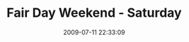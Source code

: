 ---
id: 72157637876433813
title: Fair Day Weekend - Saturday
cover: https://farm4.staticflickr.com/3717/10962708545_a815b3bb74_q.jpg
date: 2009-07-11 22:33:09
photos:
  - thumbnail: https://farm4.staticflickr.com/3717/10962708545_a815b3bb74_q.jpg
    original: https://farm4.staticflickr.com/3717/10962708545_813a66e828_o.jpg
    title: DSCF9671
  - thumbnail: https://farm8.staticflickr.com/7387/10963015343_76bcf39258_q.jpg
    original: https://farm8.staticflickr.com/7387/10963015343_95db7d3454_o.jpg
    title: DSCF9672
  - thumbnail: https://farm8.staticflickr.com/7446/10962780955_f3874cc4c9_q.jpg
    original: https://farm8.staticflickr.com/7446/10962780955_60eed54e69_o.jpg
    title: DSCF9674
  - thumbnail: https://farm6.staticflickr.com/5534/10963015093_4b4242404f_q.jpg
    original: https://farm6.staticflickr.com/5534/10963015093_0666620678_o.jpg
    title: DSCF9675
  - thumbnail: https://farm8.staticflickr.com/7307/10963014773_07b5a31b24_q.jpg
    original: https://farm8.staticflickr.com/7307/10963014773_9103d3140b_o.jpg
    title: DSCF9676
  - thumbnail: https://farm3.staticflickr.com/2865/10962946014_e7273dc27a_q.jpg
    original: https://farm3.staticflickr.com/2865/10962946014_fd3277fe00_o.jpg
    title: Fair-Day-Saturday-001
  - thumbnail: https://farm8.staticflickr.com/7367/10963013403_46ff05e69a_q.jpg
    original: https://farm8.staticflickr.com/7367/10963013403_9696b5e6ec_o.jpg
    title: Fair-Day-Saturday-002
  - thumbnail: https://farm4.staticflickr.com/3764/10962944694_2b45f856d0_q.jpg
    original: https://farm4.staticflickr.com/3764/10962944694_f681bb3129_o.jpg
    title: Fair-Day-Saturday-003
  - thumbnail: https://farm4.staticflickr.com/3789/10962944504_b545921434_q.jpg
    original: https://farm4.staticflickr.com/3789/10962944504_ff5faa6066_o.jpg
    title: Fair-Day-Saturday-005
  - thumbnail: https://farm8.staticflickr.com/7393/10962850626_799b6720ec_q.jpg
    original: https://farm8.staticflickr.com/7393/10962850626_862451e1ef_o.jpg
    title: Fair-Day-Saturday-010
  - thumbnail: https://farm6.staticflickr.com/5499/10962850426_66522278a9_q.jpg
    original: https://farm6.staticflickr.com/5499/10962850426_f3e3c2b1f4_o.jpg
    title: Fair-Day-Saturday-012
  - thumbnail: https://farm6.staticflickr.com/5539/10962777595_b9a4dbfee1_q.jpg
    original: https://farm6.staticflickr.com/5539/10962777595_b59d4e2e17_o.jpg
    title: Fair-Day-Saturday-015
  - thumbnail: https://farm8.staticflickr.com/7335/10962776945_cc1ee2696c_q.jpg
    original: https://farm8.staticflickr.com/7335/10962776945_cfafab13cb_o.jpg
    title: Fair-Day-Saturday-018
  - thumbnail: https://farm8.staticflickr.com/7437/10963010873_63d03b199e_q.jpg
    original: https://farm8.staticflickr.com/7437/10963010873_d241856e49_o.jpg
    title: Fair-Day-Saturday-019
  - thumbnail: https://farm8.staticflickr.com/7325/10962708425_c3f0b49a29_q.jpg
    original: https://farm8.staticflickr.com/7325/10962708425_1d9dd33002_o.jpg
    title: Fair-Day-Saturday-021
  - thumbnail: https://farm4.staticflickr.com/3696/10962848546_6a1ffb0960_q.jpg
    original: https://farm4.staticflickr.com/3696/10962848546_d8a2a45d24_o.jpg
    title: Fair-Day-Saturday-023
  - thumbnail: https://farm4.staticflickr.com/3811/10962941644_b0e13da7a2_q.jpg
    original: https://farm4.staticflickr.com/3811/10962941644_d2c2ca07ea_o.jpg
    title: Fair-Day-Saturday-024
  - thumbnail: https://farm4.staticflickr.com/3722/10963009153_7e1736cf49_q.jpg
    original: https://farm4.staticflickr.com/3722/10963009153_1903c295db_o.jpg
    title: Fair-Day-Saturday-025
  - thumbnail: https://farm3.staticflickr.com/2821/10962846856_b6509edd97_q.jpg
    original: https://farm3.staticflickr.com/2821/10962846856_164a0fcbd7_o.jpg
    title: Fair-Day-Saturday-026
  - thumbnail: https://farm8.staticflickr.com/7417/10962940004_a919e6a725_q.jpg
    original: https://farm8.staticflickr.com/7417/10962940004_c96747e7d7_o.jpg
    title: Fair-Day-Saturday-027
  - thumbnail: https://farm6.staticflickr.com/5548/10963007733_b06ed369d7_q.jpg
    original: https://farm6.staticflickr.com/5548/10963007733_0d5703c692_o.jpg
    title: Fair-Day-Saturday-030
  - thumbnail: https://farm8.staticflickr.com/7411/10962939404_05605616dd_q.jpg
    original: https://farm8.staticflickr.com/7411/10962939404_5e999748eb_o.jpg
    title: Fair-Day-Saturday-032
  - thumbnail: https://farm4.staticflickr.com/3747/10963006823_31d4452724_q.jpg
    original: https://farm4.staticflickr.com/3747/10963006823_8954b46ac8_o.jpg
    title: Fair-Day-Saturday-033
  - thumbnail: https://farm4.staticflickr.com/3710/10962938684_282802a866_q.jpg
    original: https://farm4.staticflickr.com/3710/10962938684_e579724eb9_o.jpg
    title: Fair-Day-Saturday-034
  - thumbnail: https://farm6.staticflickr.com/5476/10963005863_0098c9d2b9_q.jpg
    original: https://farm6.staticflickr.com/5476/10963005863_19a34941be_o.jpg
    title: Fair-Day-Saturday-036
  - thumbnail: https://farm4.staticflickr.com/3689/10962937784_57bcb76fd5_q.jpg
    original: https://farm4.staticflickr.com/3689/10962937784_613fab7ddc_o.jpg
    title: Fair-Day-Saturday-037
  - thumbnail: https://farm8.staticflickr.com/7414/10963005263_3664742f2d_q.jpg
    original: https://farm8.staticflickr.com/7414/10963005263_0f8108f607_o.jpg
    title: Fair-Day-Saturday-038
  - thumbnail: https://farm4.staticflickr.com/3788/10962843096_ee7172a3ec_q.jpg
    original: https://farm4.staticflickr.com/3788/10962843096_77fe438b8a_o.jpg
    title: Fair-Day-Saturday-039
  - thumbnail: https://farm4.staticflickr.com/3832/10962769995_bab1f1778f_q.jpg
    original: https://farm4.staticflickr.com/3832/10962769995_376227e181_o.jpg
    title: Fair-Day-Saturday-040
  - thumbnail: https://farm6.staticflickr.com/5538/10963003693_b6a8f86a5a_q.jpg
    original: https://farm6.staticflickr.com/5538/10963003693_8927b5d0ca_o.jpg
    title: Fair-Day-Saturday-042
  - thumbnail: https://farm4.staticflickr.com/3721/10962935264_9d81b032ca_q.jpg
    original: https://farm4.staticflickr.com/3721/10962935264_f68f7a313f_o.jpg
    title: Fair-Day-Saturday-045
  - thumbnail: https://farm4.staticflickr.com/3694/10963002673_e320568bbf_q.jpg
    original: https://farm4.staticflickr.com/3694/10963002673_5494179b5a_o.jpg
    title: Fair-Day-Saturday-046
  - thumbnail: https://farm6.staticflickr.com/5534/10962767855_34cdfbc468_q.jpg
    original: https://farm6.staticflickr.com/5534/10962767855_cc9dfd7182_o.jpg
    title: Fair-Day-Saturday-047
  - thumbnail: https://farm4.staticflickr.com/3733/10962767245_f93a5e3914_q.jpg
    original: https://farm4.staticflickr.com/3733/10962767245_54149371f2_o.jpg
    title: Fair-Day-Saturday-048
  - thumbnail: https://farm8.staticflickr.com/7377/10962839006_95ed2215f9_q.jpg
    original: https://farm8.staticflickr.com/7377/10962839006_ebd7605735_o.jpg
    title: Fair-Day-Saturday-049
  - thumbnail: https://farm6.staticflickr.com/5530/10962766035_172d5829d0_q.jpg
    original: https://farm6.staticflickr.com/5530/10962766035_de3530a493_o.jpg
    title: Fair-Day-Saturday-050
  - thumbnail: https://farm6.staticflickr.com/5538/10962838066_6ea723c0ce_q.jpg
    original: https://farm6.staticflickr.com/5538/10962838066_7c444d7bd1_o.jpg
    title: Fair-Day-Saturday-051
  - thumbnail: https://farm4.staticflickr.com/3764/10962765555_a968105ea5_q.jpg
    original: https://farm4.staticflickr.com/3764/10962765555_5868019a6a_o.jpg
    title: Fair-Day-Saturday-052
  - thumbnail: https://farm4.staticflickr.com/3705/10962837666_137c694af1_q.jpg
    original: https://farm4.staticflickr.com/3705/10962837666_e0a93afc17_o.jpg
    title: Fair-Day-Saturday-054
  - thumbnail: https://farm6.staticflickr.com/5519/10962837626_47f63bc082_q.jpg
    original: https://farm6.staticflickr.com/5519/10962837626_ac30e9496d_o.jpg
    title: Fair-Day-Saturday-055
  - thumbnail: https://farm3.staticflickr.com/2874/10962998383_a7ed5a3343_q.jpg
    original: https://farm3.staticflickr.com/2874/10962998383_87fe5f3b44_o.jpg
    title: Fair-Day-Saturday-057
  - thumbnail: https://farm6.staticflickr.com/5486/10962763875_8966bc72d0_q.jpg
    original: https://farm6.staticflickr.com/5486/10962763875_5a35336569_o.jpg
    title: Fair-Day-Saturday-060
  - thumbnail: https://farm3.staticflickr.com/2806/10962835906_616609dc0a_q.jpg
    original: https://farm3.staticflickr.com/2806/10962835906_bbdb0d689b_o.jpg
    title: Fair-Day-Saturday-062
  - thumbnail: https://farm6.staticflickr.com/5510/10962707825_0d9db0f87c_q.jpg
    original: https://farm6.staticflickr.com/5510/10962707825_682a74ea02_o.jpg
    title: Fair-Day-Saturday-063
  - thumbnail: https://farm6.staticflickr.com/5523/10962835206_f9a59236e1_q.jpg
    original: https://farm6.staticflickr.com/5523/10962835206_9362f80965_o.jpg
    title: Fair-Day-Saturday-064
  - thumbnail: https://farm3.staticflickr.com/2846/10962929784_8d80517f95_q.jpg
    original: https://farm3.staticflickr.com/2846/10962929784_62a9eaeb00_o.jpg
    title: Fair-Day-Saturday-065
  - thumbnail: https://farm4.staticflickr.com/3685/10962996693_8ebe91ff8d_q.jpg
    original: https://farm4.staticflickr.com/3685/10962996693_7554195731_o.jpg
    title: Fair-Day-Saturday-066
  - thumbnail: https://farm4.staticflickr.com/3750/10962929104_0b4280bdcd_q.jpg
    original: https://farm4.staticflickr.com/3750/10962929104_dfdf040230_o.jpg
    title: Fair-Day-Saturday-067
  - thumbnail: https://farm4.staticflickr.com/3730/10962833996_9bfc3d0307_q.jpg
    original: https://farm4.staticflickr.com/3730/10962833996_984343f127_o.jpg
    title: Fair-Day-Saturday-068
  - thumbnail: https://farm8.staticflickr.com/7413/10962995553_a4af91b016_q.jpg
    original: https://farm8.staticflickr.com/7413/10962995553_aec38b12e1_o.jpg
    title: Fair-Day-Saturday-069
  - thumbnail: https://farm3.staticflickr.com/2827/10962995453_1560ec7be7_q.jpg
    original: https://farm3.staticflickr.com/2827/10962995453_902bb69728_o.jpg
    title: Fair-Day-Saturday-070
  - thumbnail: https://farm8.staticflickr.com/7295/10962927874_8998b9fff7_q.jpg
    original: https://farm8.staticflickr.com/7295/10962927874_d6a41f3e95_o.jpg
    title: Fair-Day-Saturday-071
  - thumbnail: https://farm8.staticflickr.com/7307/10962760645_945c3c133d_q.jpg
    original: https://farm8.staticflickr.com/7307/10962760645_d0859a53e9_o.jpg
    title: Fair-Day-Saturday-072
  - thumbnail: https://farm6.staticflickr.com/5518/10962832476_ea08176d78_q.jpg
    original: https://farm6.staticflickr.com/5518/10962832476_cb08ec89cb_o.jpg
    title: Fair-Day-Saturday-073
  - thumbnail: https://farm6.staticflickr.com/5511/10962831836_407d06076a_q.jpg
    original: https://farm6.staticflickr.com/5511/10962831836_e7664c00a6_o.jpg
    title: Fair-Day-Saturday-074
  - thumbnail: https://farm8.staticflickr.com/7381/10962925544_b622157d4d_q.jpg
    original: https://farm8.staticflickr.com/7381/10962925544_86b0f9bda4_o.jpg
    title: Fair-Day-Saturday-075
  - thumbnail: https://farm3.staticflickr.com/2872/10962992273_a5e58e028b_q.jpg
    original: https://farm3.staticflickr.com/2872/10962992273_3bf7f8b12c_o.jpg
    title: Fair-Day-Saturday-076
  - thumbnail: https://farm8.staticflickr.com/7401/10962757785_efcdd142fb_q.jpg
    original: https://farm8.staticflickr.com/7401/10962757785_8f3a1a668b_o.jpg
    title: Fair-Day-Saturday-077
  - thumbnail: https://farm8.staticflickr.com/7401/10962923894_e43403e27e_q.jpg
    original: https://farm8.staticflickr.com/7401/10962923894_4c0225e50a_o.jpg
    title: Fair-Day-Saturday-079
  - thumbnail: https://farm6.staticflickr.com/5521/10962873894_2121730d2d_q.jpg
    original: https://farm6.staticflickr.com/5521/10962873894_967ceb70bb_o.jpg
    title: Fair-Day-Saturday-083
  - thumbnail: https://farm3.staticflickr.com/2852/10962923734_006caf2488_q.jpg
    original: https://farm3.staticflickr.com/2852/10962923734_8faaa7ec75_o.jpg
    title: Fair-Day-Saturday-084
  - thumbnail: https://farm6.staticflickr.com/5534/10962756585_34293a53c4_q.jpg
    original: https://farm6.staticflickr.com/5534/10962756585_18f3febc31_o.jpg
    title: Fair-Day-Saturday-085
  - thumbnail: https://farm8.staticflickr.com/7373/10962828416_7a2b530996_q.jpg
    original: https://farm8.staticflickr.com/7373/10962828416_7735a2c7c8_o.jpg
    title: Fair-Day-Saturday-088
  - thumbnail: https://farm8.staticflickr.com/7399/10962989753_a803227c33_q.jpg
    original: https://farm8.staticflickr.com/7399/10962989753_47af18da18_o.jpg
    title: Fair-Day-Saturday-089
  - thumbnail: https://farm3.staticflickr.com/2885/10962989643_8dc05fb599_q.jpg
    original: https://farm3.staticflickr.com/2885/10962989643_e54aa96a03_o.jpg
    title: Fair-Day-Saturday-090
  - thumbnail: https://farm8.staticflickr.com/7374/10962827876_7f5c834f82_q.jpg
    original: https://farm8.staticflickr.com/7374/10962827876_0d7b7b4504_o.jpg
    title: Fair-Day-Saturday-092
  - thumbnail: https://farm8.staticflickr.com/7400/10962827136_d6c9aa41ac_q.jpg
    original: https://farm8.staticflickr.com/7400/10962827136_2f5ab54518_o.jpg
    title: Fair-Day-Saturday-093
  - thumbnail: https://farm8.staticflickr.com/7455/10962754505_26a89227d1_q.jpg
    original: https://farm8.staticflickr.com/7455/10962754505_b49f1ec1d3_o.jpg
    title: Fair-Day-Saturday-094
  - thumbnail: https://farm8.staticflickr.com/7392/10962753935_0a044de208_q.jpg
    original: https://farm8.staticflickr.com/7392/10962753935_6480511bbf_o.jpg
    title: Fair-Day-Saturday-095
  - thumbnail: https://farm8.staticflickr.com/7381/10962825206_4ab7c825bf_q.jpg
    original: https://farm8.staticflickr.com/7381/10962825206_e62a6dfc8d_o.jpg
    title: Fair-Day-Saturday-097
  - thumbnail: https://farm6.staticflickr.com/5508/10962752385_fdc433f7dd_q.jpg
    original: https://farm6.staticflickr.com/5508/10962752385_208a2238d3_o.jpg
    title: Fair-Day-Saturday-098
  - thumbnail: https://farm4.staticflickr.com/3670/10962985603_122c8a4e0c_q.jpg
    original: https://farm4.staticflickr.com/3670/10962985603_fa129002b3_o.jpg
    title: Fair-Day-Saturday-100
  - thumbnail: https://farm8.staticflickr.com/7452/10962823426_a8bea9bc7a_q.jpg
    original: https://farm8.staticflickr.com/7452/10962823426_f97a51ffda_o.jpg
    title: Fair-Day-Saturday-101
  - thumbnail: https://farm8.staticflickr.com/7320/10962750865_2004b71a2e_q.jpg
    original: https://farm8.staticflickr.com/7320/10962750865_f2699199dd_o.jpg
    title: Fair-Day-Saturday-102
  - thumbnail: https://farm3.staticflickr.com/2886/10962917064_8985beaa6a_q.jpg
    original: https://farm3.staticflickr.com/2886/10962917064_ea4b6a7825_o.jpg
    title: Fair-Day-Saturday-105
  - thumbnail: https://farm3.staticflickr.com/2810/10962916694_35ca97ceff_q.jpg
    original: https://farm3.staticflickr.com/2810/10962916694_90b3015401_o.jpg
    title: Fair-Day-Saturday-106
  - thumbnail: https://farm4.staticflickr.com/3693/10962916104_0eba91c819_q.jpg
    original: https://farm4.staticflickr.com/3693/10962916104_e4d9412ee6_o.jpg
    title: Fair-Day-Saturday-107
  - thumbnail: https://farm4.staticflickr.com/3678/10962749075_c1d8c33888_q.jpg
    original: https://farm4.staticflickr.com/3678/10962749075_ba0f78e326_o.jpg
    title: Fair-Day-Saturday-108
  - thumbnail: https://farm3.staticflickr.com/2825/10962707025_f7869b336e_q.jpg
    original: https://farm3.staticflickr.com/2825/10962707025_529c352900_o.jpg
    title: Fair-Day-Saturday-110
  - thumbnail: https://farm3.staticflickr.com/2817/10962820716_332e78ea0c_q.jpg
    original: https://farm3.staticflickr.com/2817/10962820716_5658c899ed_o.jpg
    title: Fair-Day-Saturday-111
  - thumbnail: https://farm6.staticflickr.com/5515/10962914294_14fd127b76_q.jpg
    original: https://farm6.staticflickr.com/5515/10962914294_54172547fc_o.jpg
    title: Fair-Day-Saturday-112
  - thumbnail: https://farm4.staticflickr.com/3788/10962747525_917e21188b_q.jpg
    original: https://farm4.staticflickr.com/3788/10962747525_5d3b170423_o.jpg
    title: Fair-Day-Saturday-113
  - thumbnail: https://farm8.staticflickr.com/7303/10962819576_2e7da60049_q.jpg
    original: https://farm8.staticflickr.com/7303/10962819576_6967b253ca_o.jpg
    title: Fair-Day-Saturday-114
  - thumbnail: https://farm8.staticflickr.com/7459/10962913204_5b7afc27f5_q.jpg
    original: https://farm8.staticflickr.com/7459/10962913204_ccf9d31e7c_o.jpg
    title: Fair-Day-Saturday-115
  - thumbnail: https://farm4.staticflickr.com/3679/10962980033_0f7e810e38_q.jpg
    original: https://farm4.staticflickr.com/3679/10962980033_fab683d3f0_o.jpg
    title: Fair-Day-Saturday-117
  - thumbnail: https://farm3.staticflickr.com/2855/10962817786_6b9c2050b2_q.jpg
    original: https://farm3.staticflickr.com/2855/10962817786_304ebb8476_o.jpg
    title: Fair-Day-Saturday-118
  - thumbnail: https://farm8.staticflickr.com/7377/10962779666_9da580eb8b_q.jpg
    original: https://farm8.staticflickr.com/7377/10962779666_0f65e1bb27_o.jpg
    title: Fair-Day-Saturday-119
  - thumbnail: https://farm4.staticflickr.com/3693/10962745065_43b35ba6fd_q.jpg
    original: https://farm4.staticflickr.com/3693/10962745065_b1c2f9706e_o.jpg
    title: Fair-Day-Saturday-120
  - thumbnail: https://farm6.staticflickr.com/5509/10962744755_6ff2b33705_q.jpg
    original: https://farm6.staticflickr.com/5509/10962744755_9ab56d159d_o.jpg
    title: Fair-Day-Saturday-121
  - thumbnail: https://farm4.staticflickr.com/3766/10962816296_098e106060_q.jpg
    original: https://farm4.staticflickr.com/3766/10962816296_f9024b4985_o.jpg
    title: Fair-Day-Saturday-122
  - thumbnail: https://farm4.staticflickr.com/3694/10962978293_9ae629c335_q.jpg
    original: https://farm4.staticflickr.com/3694/10962978293_1dfe52f584_o.jpg
    title: Fair-Day-Saturday-123
  - thumbnail: https://farm8.staticflickr.com/7325/10962873094_f8abf9dcb7_q.jpg
    original: https://farm8.staticflickr.com/7325/10962873094_469bb11041_o.jpg
    title: Fair-Day-Saturday-124
  - thumbnail: https://farm6.staticflickr.com/5503/10962743755_a0602f01d7_q.jpg
    original: https://farm6.staticflickr.com/5503/10962743755_633e817c31_o.jpg
    title: Fair-Day-Saturday-125
  - thumbnail: https://farm6.staticflickr.com/5489/10962910084_7e5c89e938_q.jpg
    original: https://farm6.staticflickr.com/5489/10962910084_8cf0125c21_o.jpg
    title: Fair-Day-Saturday-126
  - thumbnail: https://farm6.staticflickr.com/5509/10962814536_eb648b8459_q.jpg
    original: https://farm6.staticflickr.com/5509/10962814536_3f342e1ab2_o.jpg
    title: Fair-Day-Saturday-127
  - thumbnail: https://farm6.staticflickr.com/5538/10962814306_58ece29a91_q.jpg
    original: https://farm6.staticflickr.com/5538/10962814306_9a12b28bd0_o.jpg
    title: Fair-Day-Saturday-128
  - thumbnail: https://farm3.staticflickr.com/2888/10962742145_9056c0e38b_q.jpg
    original: https://farm3.staticflickr.com/2888/10962742145_fa90976ea0_o.jpg
    title: Fair-Day-Saturday-129
  - thumbnail: https://farm6.staticflickr.com/5548/10962975623_6f18d2d0be_q.jpg
    original: https://farm6.staticflickr.com/5548/10962975623_7645853251_o.jpg
    title: Fair-Day-Saturday-130
  - thumbnail: https://farm3.staticflickr.com/2817/10962813006_8f2c7ba30d_q.jpg
    original: https://farm3.staticflickr.com/2817/10962813006_a553a7d90a_o.jpg
    title: Fair-Day-Saturday-131
  - thumbnail: https://farm8.staticflickr.com/7438/10962812396_f6bb453afd_q.jpg
    original: https://farm8.staticflickr.com/7438/10962812396_4856ded1e9_o.jpg
    title: Fair-Day-Saturday-132
  - thumbnail: https://farm6.staticflickr.com/5519/10962974173_8db00cd029_q.jpg
    original: https://farm6.staticflickr.com/5519/10962974173_b767cb16cb_o.jpg
    title: Fair-Day-Saturday-133
  - thumbnail: https://farm8.staticflickr.com/7369/10962739515_dd6992c0d3_q.jpg
    original: https://farm8.staticflickr.com/7369/10962739515_aa2b836cfb_o.jpg
    title: Fair-Day-Saturday-134
  - thumbnail: https://farm4.staticflickr.com/3669/10962739345_f90d0c0f33_q.jpg
    original: https://farm4.staticflickr.com/3669/10962739345_05cc690b6b_o.jpg
    title: Fair-Day-Saturday-135
  - thumbnail: https://farm6.staticflickr.com/5480/10962738995_830d649a6b_q.jpg
    original: https://farm6.staticflickr.com/5480/10962738995_56ece82803_o.jpg
    title: Fair-Day-Saturday-136
  - thumbnail: https://farm8.staticflickr.com/7346/10962706705_8c59277fb7_q.jpg
    original: https://farm8.staticflickr.com/7346/10962706705_4c3b9271f3_o.jpg
    title: Fair-Day-Saturday-137
  - thumbnail: https://farm3.staticflickr.com/2879/10962905554_8455bbf005_q.jpg
    original: https://farm3.staticflickr.com/2879/10962905554_3d37e62e8c_o.jpg
    title: Fair-Day-Saturday-138
  - thumbnail: https://farm3.staticflickr.com/2876/10962905104_5bb579e371_q.jpg
    original: https://farm3.staticflickr.com/2876/10962905104_b9cf24c842_o.jpg
    title: Fair-Day-Saturday-139
  - thumbnail: https://farm6.staticflickr.com/5534/10962904474_d46ec0e631_q.jpg
    original: https://farm6.staticflickr.com/5534/10962904474_76ea13757d_o.jpg
    title: Fair-Day-Saturday-140
  - thumbnail: https://farm4.staticflickr.com/3797/10962737185_c823c652fd_q.jpg
    original: https://farm4.staticflickr.com/3797/10962737185_003b3a9540_o.jpg
    title: Fair-Day-Saturday-141
  - thumbnail: https://farm3.staticflickr.com/2867/10962808606_5fd3c6c212_q.jpg
    original: https://farm3.staticflickr.com/2867/10962808606_ec0fb9bb40_o.jpg
    title: Fair-Day-Saturday-142
  - thumbnail: https://farm4.staticflickr.com/3684/10962970163_824c8e2bc8_q.jpg
    original: https://farm4.staticflickr.com/3684/10962970163_32518a88fd_o.jpg
    title: Fair-Day-Saturday-143
  - thumbnail: https://farm4.staticflickr.com/3772/10962735255_32cfcb9c7f_q.jpg
    original: https://farm4.staticflickr.com/3772/10962735255_55531a5b52_o.jpg
    title: Fair-Day-Saturday-144
  - thumbnail: https://farm3.staticflickr.com/2844/10962901224_b5daac7577_q.jpg
    original: https://farm3.staticflickr.com/2844/10962901224_d416093a00_o.jpg
    title: Fair-Day-Saturday-145
  - thumbnail: https://farm6.staticflickr.com/5497/10962806136_17ea59e6b5_q.jpg
    original: https://farm6.staticflickr.com/5497/10962806136_dd6e7e14ac_o.jpg
    title: Fair-Day-Saturday-146
  - thumbnail: https://farm8.staticflickr.com/7398/10962899954_fd96c0ab27_q.jpg
    original: https://farm8.staticflickr.com/7398/10962899954_fb24b4caa3_o.jpg
    title: Fair-Day-Saturday-147
  - thumbnail: https://farm8.staticflickr.com/7317/10962732805_697d4dc61f_q.jpg
    original: https://farm8.staticflickr.com/7317/10962732805_7b6851f132_o.jpg
    title: Fair-Day-Saturday-148
  - thumbnail: https://farm8.staticflickr.com/7405/10962966603_1e2b5a2761_q.jpg
    original: https://farm8.staticflickr.com/7405/10962966603_e8887e39ba_o.jpg
    title: Fair-Day-Saturday-149
  - thumbnail: https://farm3.staticflickr.com/2864/10962804046_f8ed0f7302_q.jpg
    original: https://farm3.staticflickr.com/2864/10962804046_fd80658a3a_o.jpg
    title: Fair-Day-Saturday-150
  - thumbnail: https://farm3.staticflickr.com/2849/10962898394_a9dc5d3167_q.jpg
    original: https://farm3.staticflickr.com/2849/10962898394_6ffe9cacca_o.jpg
    title: Fair-Day-Saturday-151
  - thumbnail: https://farm3.staticflickr.com/2840/10962965253_cd589a4c08_q.jpg
    original: https://farm3.staticflickr.com/2840/10962965253_a0db484c4d_o.jpg
    title: Fair-Day-Saturday-152
  - thumbnail: https://farm8.staticflickr.com/7404/10962730455_d8d2e52640_q.jpg
    original: https://farm8.staticflickr.com/7404/10962730455_4ab25a2232_o.jpg
    title: Fair-Day-Saturday-153
  - thumbnail: https://farm6.staticflickr.com/5505/10962896984_441e5f2630_q.jpg
    original: https://farm6.staticflickr.com/5505/10962896984_3d45dc2f0a_o.jpg
    title: Fair-Day-Saturday-154
  - thumbnail: https://farm8.staticflickr.com/7344/10962964543_625c3a52b8_q.jpg
    original: https://farm8.staticflickr.com/7344/10962964543_b79141271d_o.jpg
    title: Fair-Day-Saturday-155
  - thumbnail: https://farm8.staticflickr.com/7320/10962729465_932d7db377_q.jpg
    original: https://farm8.staticflickr.com/7320/10962729465_11a0946f15_o.jpg
    title: Fair-Day-Saturday-156
  - thumbnail: https://farm8.staticflickr.com/7328/10962896114_c1533476aa_q.jpg
    original: https://farm8.staticflickr.com/7328/10962896114_d004d08790_o.jpg
    title: Fair-Day-Saturday-157
  - thumbnail: https://farm4.staticflickr.com/3764/10962801146_4f1c653dd7_q.jpg
    original: https://farm4.staticflickr.com/3764/10962801146_4b38e6db39_o.jpg
    title: Fair-Day-Saturday-158
  - thumbnail: https://farm8.staticflickr.com/7407/10962894634_429b89e01c_q.jpg
    original: https://farm8.staticflickr.com/7407/10962894634_b48d58f61c_o.jpg
    title: Fair-Day-Saturday-159
  - thumbnail: https://farm3.staticflickr.com/2890/10962962193_083184dfb0_q.jpg
    original: https://farm3.staticflickr.com/2890/10962962193_dc267f4d34_o.jpg
    title: Fair-Day-Saturday-160
  - thumbnail: https://farm6.staticflickr.com/5477/10962961633_f9e52c604a_q.jpg
    original: https://farm6.staticflickr.com/5477/10962961633_51113d5410_o.jpg
    title: Fair-Day-Saturday-161
  - thumbnail: https://farm6.staticflickr.com/5479/10962725975_db153c9404_q.jpg
    original: https://farm6.staticflickr.com/5479/10962725975_e3e3034bb1_o.jpg
    title: Fair-Day-Saturday-163
  - thumbnail: https://farm6.staticflickr.com/5527/10962960323_34d1250405_q.jpg
    original: https://farm6.staticflickr.com/5527/10962960323_ee11dab357_o.jpg
    title: Fair-Day-Saturday-164
  - thumbnail: https://farm3.staticflickr.com/2809/10962959963_d0d6d06bd8_q.jpg
    original: https://farm3.staticflickr.com/2809/10962959963_0cd7197de4_o.jpg
    title: Fair-Day-Saturday-165
  - thumbnail: https://farm3.staticflickr.com/2823/10962797846_5d6997f932_q.jpg
    original: https://farm3.staticflickr.com/2823/10962797846_1a49cd1fd0_o.jpg
    title: Fair-Day-Saturday-168
  - thumbnail: https://farm4.staticflickr.com/3759/10962959553_31cef37081_q.jpg
    original: https://farm4.staticflickr.com/3759/10962959553_c2c4c95e43_o.jpg
    title: Fair-Day-Saturday-171
  - thumbnail: https://farm4.staticflickr.com/3736/10962706085_4857fdffac_q.jpg
    original: https://farm4.staticflickr.com/3736/10962706085_b87aedb8c1_o.jpg
    title: Fair-Day-Saturday-172
  - thumbnail: https://farm4.staticflickr.com/3712/10962891944_29f515e661_q.jpg
    original: https://farm4.staticflickr.com/3712/10962891944_c12729dfa9_o.jpg
    title: Fair-Day-Saturday-173
  - thumbnail: https://farm6.staticflickr.com/5474/10962797246_6cfdee6284_q.jpg
    original: https://farm6.staticflickr.com/5474/10962797246_472c3e82c3_o.jpg
    title: Fair-Day-Saturday-176
  - thumbnail: https://farm6.staticflickr.com/5491/10962724545_2357e378e5_q.jpg
    original: https://farm6.staticflickr.com/5491/10962724545_96e77ae82c_o.jpg
    title: Fair-Day-Saturday-177
  - thumbnail: https://farm6.staticflickr.com/5526/10962724455_17e4f3b27a_q.jpg
    original: https://farm6.staticflickr.com/5526/10962724455_3d19cecda5_o.jpg
    title: Fair-Day-Saturday-178
  - thumbnail: https://farm4.staticflickr.com/3765/10962796836_8b2fe71bfb_q.jpg
    original: https://farm4.staticflickr.com/3765/10962796836_86c013c5db_o.jpg
    title: Fair-Day-Saturday-179
  - thumbnail: https://farm8.staticflickr.com/7291/10962796106_dc355713e5_q.jpg
    original: https://farm8.staticflickr.com/7291/10962796106_6420bfceda_o.jpg
    title: Fair-Day-Saturday-180
  - thumbnail: https://farm6.staticflickr.com/5471/10962890344_2e031c7cf5_q.jpg
    original: https://farm6.staticflickr.com/5471/10962890344_849331ed53_o.jpg
    title: Fair-Day-Saturday-181
  - thumbnail: https://farm8.staticflickr.com/7391/10962795616_9c46445562_q.jpg
    original: https://farm8.staticflickr.com/7391/10962795616_8f17820c66_o.jpg
    title: Fair-Day-Saturday-182
  - thumbnail: https://farm4.staticflickr.com/3758/10962889694_651abb089b_q.jpg
    original: https://farm4.staticflickr.com/3758/10962889694_5168e1e86e_o.jpg
    title: Fair-Day-Saturday-183
  - thumbnail: https://farm4.staticflickr.com/3712/10962956643_885fc11f9d_q.jpg
    original: https://farm4.staticflickr.com/3712/10962956643_1679082fea_o.jpg
    title: Fair-Day-Saturday-184
  - thumbnail: https://farm8.staticflickr.com/7292/10962956263_997b1f8dbc_q.jpg
    original: https://farm8.staticflickr.com/7292/10962956263_9f0056db23_o.jpg
    title: Fair-Day-Saturday-185
  - thumbnail: https://farm6.staticflickr.com/5540/10962888004_1daa0b632d_q.jpg
    original: https://farm6.staticflickr.com/5540/10962888004_daba39ed47_o.jpg
    title: Fair-Day-Saturday-186
  - thumbnail: https://farm6.staticflickr.com/5536/10962793456_c13ee1dc82_q.jpg
    original: https://farm6.staticflickr.com/5536/10962793456_d076e77168_o.jpg
    title: Fair-Day-Saturday-187
  - thumbnail: https://farm3.staticflickr.com/2884/10962720905_8ff2e26cc2_q.jpg
    original: https://farm3.staticflickr.com/2884/10962720905_d21b474803_o.jpg
    title: Fair-Day-Saturday-188
  - thumbnail: https://farm8.staticflickr.com/7391/10962887004_4c9676e06c_q.jpg
    original: https://farm8.staticflickr.com/7391/10962887004_3be42cd267_o.jpg
    title: Fair-Day-Saturday-190
  - thumbnail: https://farm4.staticflickr.com/3704/10962792166_463127c13e_q.jpg
    original: https://farm4.staticflickr.com/3704/10962792166_96bf63b565_o.jpg
    title: Fair-Day-Saturday-193
  - thumbnail: https://farm8.staticflickr.com/7329/10962791626_2cd6204e49_q.jpg
    original: https://farm8.staticflickr.com/7329/10962791626_6e4d499cb0_o.jpg
    title: Fair-Day-Saturday-194
  - thumbnail: https://farm8.staticflickr.com/7347/10962790996_f1dccd106d_q.jpg
    original: https://farm8.staticflickr.com/7347/10962790996_71e2338274_o.jpg
    title: Fair-Day-Saturday-196
  - thumbnail: https://farm8.staticflickr.com/7340/10962790456_51b57b8f11_q.jpg
    original: https://farm8.staticflickr.com/7340/10962790456_b2ccc0da0e_o.jpg
    title: Fair-Day-Saturday-197
  - thumbnail: https://farm4.staticflickr.com/3757/10962717255_2897cf3578_q.jpg
    original: https://farm4.staticflickr.com/3757/10962717255_5c5a1ed32b_o.jpg
    title: Fair-Day-Saturday-199
  - thumbnail: https://farm8.staticflickr.com/7396/10962951093_6a430c8d68_q.jpg
    original: https://farm8.staticflickr.com/7396/10962951093_4e5aa75ec3_o.jpg
    title: Fair-Day-Saturday-200
  - thumbnail: https://farm6.staticflickr.com/5510/10962871684_70bb64efa1_q.jpg
    original: https://farm6.staticflickr.com/5510/10962871684_2e195d6cb2_o.jpg
    title: Fair-Day-Saturday-205
  - thumbnail: https://farm8.staticflickr.com/7448/10962950483_ace759de31_q.jpg
    original: https://farm8.staticflickr.com/7448/10962950483_d3d5ec2123_o.jpg
    title: Fair-Day-Saturday-206
  - thumbnail: https://farm4.staticflickr.com/3743/10962882044_9b65c48cff_q.jpg
    original: https://farm4.staticflickr.com/3743/10962882044_d71cca4971_o.jpg
    title: Fair-Day-Saturday-207
  - thumbnail: https://farm4.staticflickr.com/3736/10962714695_a174fc7c56_q.jpg
    original: https://farm4.staticflickr.com/3736/10962714695_6e33c30be4_o.jpg
    title: Fair-Day-Saturday-208
  - thumbnail: https://farm8.staticflickr.com/7372/10962778096_26b2fa6416_q.jpg
    original: https://farm8.staticflickr.com/7372/10962778096_f6df186b29_o.jpg
    title: Fair-Day-Saturday-209
  - thumbnail: https://farm8.staticflickr.com/7326/10962714095_b989b8fe62_q.jpg
    original: https://farm8.staticflickr.com/7326/10962714095_e8889315c0_o.jpg
    title: Fair-Day-Saturday-210
  - thumbnail: https://farm6.staticflickr.com/5549/10962713515_4859a1c140_q.jpg
    original: https://farm6.staticflickr.com/5549/10962713515_a6507fab8f_o.jpg
    title: Fair-Day-Saturday-211
  - thumbnail: https://farm4.staticflickr.com/3806/10962785476_03d387c3e3_q.jpg
    original: https://farm4.staticflickr.com/3806/10962785476_fa96e0730d_o.jpg
    title: Fair-Day-Saturday-212
  - thumbnail: https://farm3.staticflickr.com/2819/10962712605_fbe3d2c344_q.jpg
    original: https://farm3.staticflickr.com/2819/10962712605_6545ef5727_o.jpg
    title: Fair-Day-Saturday-213
  - thumbnail: https://farm3.staticflickr.com/2832/10962946543_1f1205d402_q.jpg
    original: https://farm3.staticflickr.com/2832/10962946543_37378f35d1_o.jpg
    title: Fair-Day-Saturday-214
  - thumbnail: https://farm8.staticflickr.com/7310/10962878284_f3795038bc_q.jpg
    original: https://farm8.staticflickr.com/7310/10962878284_667bcd24ff_o.jpg
    title: Fair-Day-Saturday-215
  - thumbnail: https://farm4.staticflickr.com/3720/10962945133_af1d669854_q.jpg
    original: https://farm4.staticflickr.com/3720/10962945133_5901f6ae3d_o.jpg
    title: Fair-Day-Saturday-216
  - thumbnail: https://farm8.staticflickr.com/7422/10962782926_1a4bd7cc99_q.jpg
    original: https://farm8.staticflickr.com/7422/10962782926_35bef2d2b3_o.jpg
    title: Fair-Day-Saturday-217
  - thumbnail: https://farm3.staticflickr.com/2874/10962876954_6f349b4bf6_q.jpg
    original: https://farm3.staticflickr.com/2874/10962876954_3b575bdb6b_o.jpg
    title: Fair-Day-Saturday-218
  - thumbnail: https://farm8.staticflickr.com/7371/10962876414_85296b2957_q.jpg
    original: https://farm8.staticflickr.com/7371/10962876414_c86d9ca67e_o.jpg
    title: Fair-Day-Saturday-219
  - thumbnail: https://farm6.staticflickr.com/5516/10962876284_37599268fb_q.jpg
    original: https://farm6.staticflickr.com/5516/10962876284_4b51ffbdc2_o.jpg
    title: Fair-Day-Saturday-220
  - thumbnail: https://farm4.staticflickr.com/3791/10962943333_2efbed0edc_q.jpg
    original: https://farm4.staticflickr.com/3791/10962943333_82575abedd_o.jpg
    title: Fair-Day-Saturday-221
  - thumbnail: https://farm6.staticflickr.com/5479/10962781596_825fd9b5d8_q.jpg
    original: https://farm6.staticflickr.com/5479/10962781596_1e09451597_o.jpg
    title: Fair-Day-Saturday-225
  - thumbnail: https://farm8.staticflickr.com/7317/10962781256_89d7d1da09_q.jpg
    original: https://farm8.staticflickr.com/7317/10962781256_5b4569a29a_o.jpg
    title: Fair-Day-Saturday-226
  - thumbnail: https://farm4.staticflickr.com/3757/10962939123_c7712c868e_q.jpg
    original: https://farm4.staticflickr.com/3757/10962939123_c15b65e2eb_o.jpg
    title: Fair-Day-Saturday-227
  - thumbnail: https://farm4.staticflickr.com/3775/10962781786_4bf05cf0b0_q.jpg
    original: https://farm4.staticflickr.com/3775/10962781786_367645345e_o.jpg
    title: Fair-Day-Saturday-228
  - thumbnail: https://farm3.staticflickr.com/2891/10963208965_16aed17f15_q.jpg
    original: https://farm3.staticflickr.com/2891/10963208965_227d0d89ee_o.jpg
    title: Fair-Day-Saturday-230
  - thumbnail: https://farm8.staticflickr.com/7320/10963450033_e1dacffbee_q.jpg
    original: https://farm8.staticflickr.com/7320/10963450033_9d1bfd986d_o.jpg
    title: Fair-Day-Saturday-231
  - thumbnail: https://farm6.staticflickr.com/5522/10963285016_b5431557db_q.jpg
    original: https://farm6.staticflickr.com/5522/10963285016_fe3ea67969_o.jpg
    title: Fair-Day-Saturday-232
  - thumbnail: https://farm3.staticflickr.com/2867/10963284686_e24916be71_q.jpg
    original: https://farm3.staticflickr.com/2867/10963284686_878c2ccbf5_o.jpg
    title: Fair-Day-Saturday-233
  - thumbnail: https://farm6.staticflickr.com/5478/10963208095_4a3ecfa341_q.jpg
    original: https://farm6.staticflickr.com/5478/10963208095_16ac53552b_o.jpg
    title: Fair-Day-Saturday-234
  - thumbnail: https://farm4.staticflickr.com/3829/10963207635_e28478438b_q.jpg
    original: https://farm4.staticflickr.com/3829/10963207635_8e72348988_o.jpg
    title: Fair-Day-Saturday-235
  - thumbnail: https://farm4.staticflickr.com/3693/10963207575_a58f7eb008_q.jpg
    original: https://farm4.staticflickr.com/3693/10963207575_c7fdff7cc5_o.jpg
    title: Fair-Day-Saturday-236
  - thumbnail: https://farm8.staticflickr.com/7386/10963447963_c675447038_q.jpg
    original: https://farm8.staticflickr.com/7386/10963447963_a24cf33bed_o.jpg
    title: Fair-Day-Saturday-237
  - thumbnail: https://farm4.staticflickr.com/3772/10963206735_ab50510e38_q.jpg
    original: https://farm4.staticflickr.com/3772/10963206735_bb22284588_o.jpg
    title: Fair-Day-Saturday-238
  - thumbnail: https://farm4.staticflickr.com/3742/10963379644_3ec192bee2_q.jpg
    original: https://farm4.staticflickr.com/3742/10963379644_eb46266764_o.jpg
    title: Fair-Day-Saturday-240
  - thumbnail: https://farm4.staticflickr.com/3733/10963379594_dfa5cc87af_q.jpg
    original: https://farm4.staticflickr.com/3733/10963379594_59b18a6276_o.jpg
    title: Fair-Day-Saturday-242
  - thumbnail: https://farm4.staticflickr.com/3786/10963379224_3e6cdc6d8e_q.jpg
    original: https://farm4.staticflickr.com/3786/10963379224_569bf8d822_o.jpg
    title: Fair-Day-Saturday-243
  - thumbnail: https://farm6.staticflickr.com/5488/10963446943_256b1847ed_q.jpg
    original: https://farm6.staticflickr.com/5488/10963446943_0ac69068f9_o.jpg
    title: Fair-Day-Saturday-244
  - thumbnail: https://farm4.staticflickr.com/3673/10963205835_bef8c40096_q.jpg
    original: https://farm4.staticflickr.com/3673/10963205835_d0b2caed02_o.jpg
    title: Fair-Day-Saturday-246
  - thumbnail: https://farm8.staticflickr.com/7408/10963205745_9652f36a7d_q.jpg
    original: https://farm8.staticflickr.com/7408/10963205745_8ffb5372bc_o.jpg
    title: Fair-Day-Saturday-247
  - thumbnail: https://farm8.staticflickr.com/7434/10963417773_c991230cc8_q.jpg
    original: https://farm8.staticflickr.com/7434/10963417773_ca320280eb_o.jpg
    title: Fair-Day-Saturday-248
  - thumbnail: https://farm8.staticflickr.com/7302/10963281946_7abe31fe84_q.jpg
    original: https://farm8.staticflickr.com/7302/10963281946_1729013e03_o.jpg
    title: Fair-Day-Saturday-251
  - thumbnail: https://farm4.staticflickr.com/3823/10963378164_9a5038aab7_q.jpg
    original: https://farm4.staticflickr.com/3823/10963378164_35b3e3b8a0_o.jpg
    title: Fair-Day-Saturday-252
  - thumbnail: https://farm6.staticflickr.com/5496/10963205185_1608d0996f_q.jpg
    original: https://farm6.staticflickr.com/5496/10963205185_3ca61ab12d_o.jpg
    title: Fair-Day-Saturday-253
  - thumbnail: https://farm4.staticflickr.com/3693/10963377974_9922bdaf61_q.jpg
    original: https://farm4.staticflickr.com/3693/10963377974_046685659a_o.jpg
    title: Fair-Day-Saturday-254
  - thumbnail: https://farm3.staticflickr.com/2850/10963253306_b8c126d23c_q.jpg
    original: https://farm3.staticflickr.com/2850/10963253306_440b764c22_o.jpg
    title: Fair-Day-Saturday-255
  - thumbnail: https://farm6.staticflickr.com/5472/10963281116_74190d7d4e_q.jpg
    original: https://farm6.staticflickr.com/5472/10963281116_8c2efd9b9d_o.jpg
    title: Fair-Day-Saturday-256
  - thumbnail: https://farm3.staticflickr.com/2833/10963377294_2a4d9be1d5_q.jpg
    original: https://farm3.staticflickr.com/2833/10963377294_4ae7c56891_o.jpg
    title: Fair-Day-Saturday-257
  - thumbnail: https://farm8.staticflickr.com/7438/10963280776_17f9e0ac0c_q.jpg
    original: https://farm8.staticflickr.com/7438/10963280776_1bf7649afe_o.jpg
    title: Fair-Day-Saturday-258
  - thumbnail: https://farm8.staticflickr.com/7326/10963280416_b6041f1a55_q.jpg
    original: https://farm8.staticflickr.com/7326/10963280416_69af73eab2_o.jpg
    title: Fair-Day-Saturday-259
  - thumbnail: https://farm6.staticflickr.com/5489/10963444583_7bbf707718_q.jpg
    original: https://farm6.staticflickr.com/5489/10963444583_1e78fed328_o.jpg
    title: Fair-Day-Saturday-260
  - thumbnail: https://farm3.staticflickr.com/2808/10963444513_3847b741a1_q.jpg
    original: https://farm3.staticflickr.com/2808/10963444513_598eb585b8_o.jpg
    title: Fair-Day-Saturday-261
  - thumbnail: https://farm3.staticflickr.com/2878/10963203335_9eb9c999ce_q.jpg
    original: https://farm3.staticflickr.com/2878/10963203335_1715929797_o.jpg
    title: Fair-Day-Saturday-262
  - thumbnail: https://farm6.staticflickr.com/5504/10963279516_932f8fec61_q.jpg
    original: https://farm6.staticflickr.com/5504/10963279516_6d24608ec2_o.jpg
    title: Fair-Day-Saturday-263
  - thumbnail: https://farm6.staticflickr.com/5534/10963443663_9b67eddafd_q.jpg
    original: https://farm6.staticflickr.com/5534/10963443663_017c0b625f_o.jpg
    title: Fair-Day-Saturday-264
  - thumbnail: https://farm4.staticflickr.com/3828/10963202325_3b738f068a_q.jpg
    original: https://farm4.staticflickr.com/3828/10963202325_d1672cc68a_o.jpg
    title: Fair-Day-Saturday-266
  - thumbnail: https://farm6.staticflickr.com/5492/10963374634_fd40c5e93e_q.jpg
    original: https://farm6.staticflickr.com/5492/10963374634_860cec3235_o.jpg
    title: Fair-Day-Saturday-268
  - thumbnail: https://farm6.staticflickr.com/5539/10963277936_197055ceca_q.jpg
    original: https://farm6.staticflickr.com/5539/10963277936_eea29118da_o.jpg
    title: Fair-Day-Saturday-272
  - thumbnail: https://farm6.staticflickr.com/5486/10963277856_33f0218da9_q.jpg
    original: https://farm6.staticflickr.com/5486/10963277856_7003dfbac4_o.jpg
    title: Fair-Day-Saturday-274
  - thumbnail: https://farm4.staticflickr.com/3697/10963373714_6c68026fa0_q.jpg
    original: https://farm4.staticflickr.com/3697/10963373714_151d75bc7a_o.jpg
    title: Fair-Day-Saturday-278
  - thumbnail: https://farm4.staticflickr.com/3688/10963253056_3cb328d23b_q.jpg
    original: https://farm4.staticflickr.com/3688/10963253056_e1f9e840fc_o.jpg
    title: Fair-Day-Saturday-281
  - thumbnail: https://farm8.staticflickr.com/7363/10963276886_cf9713932a_q.jpg
    original: https://farm8.staticflickr.com/7363/10963276886_52400ea5bc_o.jpg
    title: Fair-Day-Saturday-283
  - thumbnail: https://farm4.staticflickr.com/3684/10963373014_a15052edcf_q.jpg
    original: https://farm4.staticflickr.com/3684/10963373014_24641d7529_o.jpg
    title: Fair-Day-Saturday-290
  - thumbnail: https://farm6.staticflickr.com/5541/10963276626_a07691c56d_q.jpg
    original: https://farm6.staticflickr.com/5541/10963276626_c569f1fc5f_o.jpg
    title: Fair-Day-Saturday-293
  - thumbnail: https://farm8.staticflickr.com/7339/10963372474_8aa9d0f3c4_q.jpg
    original: https://farm8.staticflickr.com/7339/10963372474_6e72458166_o.jpg
    title: Fair-Day-Saturday-294
  - thumbnail: https://farm4.staticflickr.com/3753/10963440483_ba72e056d3_q.jpg
    original: https://farm4.staticflickr.com/3753/10963440483_c186e889b6_o.jpg
    title: Fair-Day-Saturday-296
  - thumbnail: https://farm4.staticflickr.com/3751/10963252936_7b21fd7420_q.jpg
    original: https://farm4.staticflickr.com/3751/10963252936_83de3efae3_o.jpg
    title: Fair-Day-Saturday-298
  - thumbnail: https://farm3.staticflickr.com/2887/10963372084_f95867f4aa_q.jpg
    original: https://farm3.staticflickr.com/2887/10963372084_53898416b4_o.jpg
    title: Fair-Day-Saturday-299
  - thumbnail: https://farm8.staticflickr.com/7295/10963371614_b49f7285d8_q.jpg
    original: https://farm8.staticflickr.com/7295/10963371614_c2b765a919_o.jpg
    title: Fair-Day-Saturday-300
  - thumbnail: https://farm6.staticflickr.com/5520/10963275436_7d9851505d_q.jpg
    original: https://farm6.staticflickr.com/5520/10963275436_2eeee5ba28_o.jpg
    title: Fair-Day-Saturday-301
  - thumbnail: https://farm8.staticflickr.com/7375/10963198955_1c933fe304_q.jpg
    original: https://farm8.staticflickr.com/7375/10963198955_1017cf1220_o.jpg
    title: Fair-Day-Saturday-304
  - thumbnail: https://farm4.staticflickr.com/3740/10963371284_b47e760429_q.jpg
    original: https://farm4.staticflickr.com/3740/10963371284_ed412c4352_o.jpg
    title: Fair-Day-Saturday-305
  - thumbnail: https://farm3.staticflickr.com/2859/10963370804_9a1047a802_q.jpg
    original: https://farm3.staticflickr.com/2859/10963370804_e8c998aefd_o.jpg
    title: Fair-Day-Saturday-306
  - thumbnail: https://farm3.staticflickr.com/2888/10963439083_a879dde256_q.jpg
    original: https://farm3.staticflickr.com/2888/10963439083_f3003b7da1_o.jpg
    title: Fair-Day-Saturday-311
  - thumbnail: https://farm4.staticflickr.com/3676/10963370634_eb8039f86c_q.jpg
    original: https://farm4.staticflickr.com/3676/10963370634_ddc58a78f4_o.jpg
    title: Fair-Day-Saturday-314
  - thumbnail: https://farm3.staticflickr.com/2823/10963438623_33fd1a1c32_q.jpg
    original: https://farm3.staticflickr.com/2823/10963438623_e65bf3d3f5_o.jpg
    title: Fair-Day-Saturday-340
  - thumbnail: https://farm4.staticflickr.com/3744/10963370024_7b6a0f2a1f_q.jpg
    original: https://farm4.staticflickr.com/3744/10963370024_48d57e8a47_o.jpg
    title: Fair-Day-Saturday-343
  - thumbnail: https://farm6.staticflickr.com/5496/10963274106_1900496224_q.jpg
    original: https://farm6.staticflickr.com/5496/10963274106_7a313820b0_o.jpg
    title: Fair-Day-Saturday-344
  - thumbnail: https://farm3.staticflickr.com/2890/10963273646_f1179718e3_q.jpg
    original: https://farm3.staticflickr.com/2890/10963273646_db77e86f04_o.jpg
    title: Fair-Day-Saturday-345
  - thumbnail: https://farm8.staticflickr.com/7417/10963437503_835327cfc4_q.jpg
    original: https://farm8.staticflickr.com/7417/10963437503_999fec2722_o.jpg
    title: Fair-Day-Saturday-346
  - thumbnail: https://farm6.staticflickr.com/5524/10963252686_04a4a57241_q.jpg
    original: https://farm6.staticflickr.com/5524/10963252686_ef288fe857_o.jpg
    title: Fair-Day-Saturday-351
  - thumbnail: https://farm4.staticflickr.com/3783/10963272746_4c83dbe8e3_q.jpg
    original: https://farm4.staticflickr.com/3783/10963272746_e5f7f3beb8_o.jpg
    title: Fair-Day-Saturday-353
  - thumbnail: https://farm4.staticflickr.com/3739/10963196205_9459c9fa51_q.jpg
    original: https://farm4.staticflickr.com/3739/10963196205_c9d47307f7_o.jpg
    title: Fair-Day-Saturday-356
  - thumbnail: https://farm8.staticflickr.com/7423/10963272206_e142a43121_q.jpg
    original: https://farm8.staticflickr.com/7423/10963272206_fff5d56ede_o.jpg
    title: Fair-Day-Saturday-357
  - thumbnail: https://farm4.staticflickr.com/3725/10963272156_1488156622_q.jpg
    original: https://farm4.staticflickr.com/3725/10963272156_dd524bd96e_o.jpg
    title: Fair-Day-Saturday-360
  - thumbnail: https://farm4.staticflickr.com/3742/10963195235_c1231a44e1_q.jpg
    original: https://farm4.staticflickr.com/3742/10963195235_7bc1f6dbaa_o.jpg
    title: Fair-Day-Saturday-365
  - thumbnail: https://farm8.staticflickr.com/7334/10963195085_ec8de8e4c8_q.jpg
    original: https://farm8.staticflickr.com/7334/10963195085_6d5fc5f4b7_o.jpg
    title: Fair-Day-Saturday-371
  - thumbnail: https://farm6.staticflickr.com/5481/10963367054_d306d636a7_q.jpg
    original: https://farm6.staticflickr.com/5481/10963367054_eff07b9e28_o.jpg
    title: Fair-Day-Saturday-372
  - thumbnail: https://farm6.staticflickr.com/5548/10963194465_a6dbe92971_q.jpg
    original: https://farm6.staticflickr.com/5548/10963194465_6ac97728c6_o.jpg
    title: Fair-Day-Saturday-375
  - thumbnail: https://farm4.staticflickr.com/3784/10963194385_489c66223d_q.jpg
    original: https://farm4.staticflickr.com/3784/10963194385_00b15a929b_o.jpg
    title: Fair-Day-Saturday-377
  - thumbnail: https://farm6.staticflickr.com/5486/10963270456_bd8584c810_q.jpg
    original: https://farm6.staticflickr.com/5486/10963270456_3df15cca26_o.jpg
    title: Fair-Day-Saturday-378
  - thumbnail: https://farm8.staticflickr.com/7449/10963270166_f74fd0d6c6_q.jpg
    original: https://farm8.staticflickr.com/7449/10963270166_0d2f4cf3e8_o.jpg
    title: Fair-Day-Saturday-388
  - thumbnail: https://farm6.staticflickr.com/5543/10963365394_0dc168a55d_q.jpg
    original: https://farm6.staticflickr.com/5543/10963365394_5d5e8dc040_o.jpg
    title: Fair-Day-Saturday-398
  - thumbnail: https://farm8.staticflickr.com/7406/10963365284_3bb791ed51_q.jpg
    original: https://farm8.staticflickr.com/7406/10963365284_5d667e1e41_o.jpg
    title: Fair-Day-Saturday-401
  - thumbnail: https://farm8.staticflickr.com/7349/10963269136_3da52e76e4_q.jpg
    original: https://farm8.staticflickr.com/7349/10963269136_ea46482e64_o.jpg
    title: Fair-Day-Saturday-404
  - thumbnail: https://farm8.staticflickr.com/7433/10963269066_3b4fab85eb_q.jpg
    original: https://farm8.staticflickr.com/7433/10963269066_b1b977306a_o.jpg
    title: Fair-Day-Saturday-405
  - thumbnail: https://farm4.staticflickr.com/3796/10963268616_f9b4d32678_q.jpg
    original: https://farm4.staticflickr.com/3796/10963268616_caeb5c8fc6_o.jpg
    title: Fair-Day-Saturday-406
  - thumbnail: https://farm3.staticflickr.com/2869/10963191885_4303a4ab1b_q.jpg
    original: https://farm3.staticflickr.com/2869/10963191885_23beb5a74d_o.jpg
    title: Fair-Day-Saturday-412
  - thumbnail: https://farm6.staticflickr.com/5494/10963363974_5642b92516_q.jpg
    original: https://farm6.staticflickr.com/5494/10963363974_32672e48d4_o.jpg
    title: Fair-Day-Saturday-414
  - thumbnail: https://farm4.staticflickr.com/3780/10963191535_36141b3e33_q.jpg
    original: https://farm4.staticflickr.com/3780/10963191535_940703246d_o.jpg
    title: Fair-Day-Saturday-416
  - thumbnail: https://farm8.staticflickr.com/7426/10963267566_685a5aa3a9_q.jpg
    original: https://farm8.staticflickr.com/7426/10963267566_f2c30c0d5e_o.jpg
    title: Fair-Day-Saturday-417
  - thumbnail: https://farm6.staticflickr.com/5500/10963267416_6ee9c57042_q.jpg
    original: https://farm6.staticflickr.com/5500/10963267416_04b7b07d24_o.jpg
    title: Fair-Day-Saturday-420
  - thumbnail: https://farm6.staticflickr.com/5507/10963350704_b820a79b97_q.jpg
    original: https://farm6.staticflickr.com/5507/10963350704_b49baccdee_o.jpg
    title: Fair-Day-Saturday-422
  - thumbnail: https://farm4.staticflickr.com/3720/10963175625_3ec8a0e121_q.jpg
    original: https://farm4.staticflickr.com/3720/10963175625_3378f05463_o.jpg
    title: Fair-Day-Saturday-424
  - thumbnail: https://farm6.staticflickr.com/5495/10963266956_98f575161f_q.jpg
    original: https://farm6.staticflickr.com/5495/10963266956_4a258aa82b_o.jpg
    title: Fair-Day-Saturday-426
  - thumbnail: https://farm3.staticflickr.com/2822/10963431333_a1b473ac5c_q.jpg
    original: https://farm3.staticflickr.com/2822/10963431333_37acc6a0ae_o.jpg
    title: Fair-Day-Saturday-427
  - thumbnail: https://farm8.staticflickr.com/7446/10963430843_b5a93dabb5_q.jpg
    original: https://farm8.staticflickr.com/7446/10963430843_5a0eb67150_o.jpg
    title: Fair-Day-Saturday-428
  - thumbnail: https://farm6.staticflickr.com/5508/10963361614_cfced81bae_q.jpg
    original: https://farm6.staticflickr.com/5508/10963361614_564e583836_o.jpg
    title: Fair-Day-Saturday-429
  - thumbnail: https://farm4.staticflickr.com/3795/10963265866_3e901edf6a_q.jpg
    original: https://farm4.staticflickr.com/3795/10963265866_2bfbf2d045_o.jpg
    title: Fair-Day-Saturday-431
  - thumbnail: https://farm8.staticflickr.com/7322/10963254606_c6507637ff_q.jpg
    original: https://farm8.staticflickr.com/7322/10963254606_aa6fd133a3_o.jpg
    title: Fair-Day-Saturday-432
  - thumbnail: https://farm4.staticflickr.com/3796/10963189495_35ab68ce60_q.jpg
    original: https://farm4.staticflickr.com/3796/10963189495_15fe5f0f8e_o.jpg
    title: Fair-Day-Saturday-433
  - thumbnail: https://farm8.staticflickr.com/7438/10963265186_076c64de9b_q.jpg
    original: https://farm8.staticflickr.com/7438/10963265186_8df43676a0_o.jpg
    title: Fair-Day-Saturday-434
  - thumbnail: https://farm8.staticflickr.com/7412/10963360804_ab971360c9_q.jpg
    original: https://farm8.staticflickr.com/7412/10963360804_fc27786be3_o.jpg
    title: Fair-Day-Saturday-436
  - thumbnail: https://farm6.staticflickr.com/5531/10963419123_f592968864_q.jpg
    original: https://farm6.staticflickr.com/5531/10963419123_d06c350374_o.jpg
    title: Fair-Day-Saturday-440
  - thumbnail: https://farm6.staticflickr.com/5501/10963264686_1fd0044e7a_q.jpg
    original: https://farm6.staticflickr.com/5501/10963264686_71886009ca_o.jpg
    title: Fair-Day-Saturday-441
  - thumbnail: https://farm4.staticflickr.com/3795/10963264266_0d25cfe220_q.jpg
    original: https://farm4.staticflickr.com/3795/10963264266_9daf43e6a8_o.jpg
    title: Fair-Day-Saturday-443
  - thumbnail: https://farm6.staticflickr.com/5522/10963428123_8fbb369d33_q.jpg
    original: https://farm6.staticflickr.com/5522/10963428123_8e591afb86_o.jpg
    title: Fair-Day-Saturday-444
  - thumbnail: https://farm4.staticflickr.com/3806/10963428003_af98f3d91c_q.jpg
    original: https://farm4.staticflickr.com/3806/10963428003_690243705a_o.jpg
    title: Fair-Day-Saturday-447
  - thumbnail: https://farm8.staticflickr.com/7376/10963358864_6e1f7c371c_q.jpg
    original: https://farm8.staticflickr.com/7376/10963358864_6db81dce02_o.jpg
    title: Fair-Day-Saturday-448
  - thumbnail: https://farm3.staticflickr.com/2868/10963426993_af9be2863c_q.jpg
    original: https://farm3.staticflickr.com/2868/10963426993_4f54b1d400_o.jpg
    title: Fair-Day-Saturday-449
  - thumbnail: https://farm6.staticflickr.com/5475/10963426913_b54e05a7aa_q.jpg
    original: https://farm6.staticflickr.com/5475/10963426913_09b12eb483_o.jpg
    title: Fair-Day-Saturday-450
  - thumbnail: https://farm8.staticflickr.com/7295/10963186355_d8a1fcfb63_q.jpg
    original: https://farm8.staticflickr.com/7295/10963186355_de11587b78_o.jpg
    title: Fair-Day-Saturday-451
  - thumbnail: https://farm4.staticflickr.com/3807/10963426273_26cae4741f_q.jpg
    original: https://farm4.staticflickr.com/3807/10963426273_31aafe9b44_o.jpg
    title: Fair-Day-Saturday-452
  - thumbnail: https://farm3.staticflickr.com/2876/10963185475_c67f7df750_q.jpg
    original: https://farm3.staticflickr.com/2876/10963185475_56bb0c5c05_o.jpg
    title: Fair-Day-Saturday-453
  - thumbnail: https://farm4.staticflickr.com/3815/10963261396_2be0bc3dbd_q.jpg
    original: https://farm4.staticflickr.com/3815/10963261396_96aa44afbc_o.jpg
    title: Fair-Day-Saturday-454
  - thumbnail: https://farm6.staticflickr.com/5486/10963261266_20217be428_q.jpg
    original: https://farm6.staticflickr.com/5486/10963261266_4334ef451d_o.jpg
    title: Fair-Day-Saturday-455
  - thumbnail: https://farm4.staticflickr.com/3825/10963418683_cf5d82bc45_q.jpg
    original: https://farm4.staticflickr.com/3825/10963418683_69b5f242d7_o.jpg
    title: Fair-Day-Saturday-456
  - thumbnail: https://farm8.staticflickr.com/7387/10963425223_0f7c83026b_q.jpg
    original: https://farm8.staticflickr.com/7387/10963425223_665477aba1_o.jpg
    title: Fair-Day-Saturday-457
  - thumbnail: https://farm4.staticflickr.com/3690/10963184355_5359648be2_q.jpg
    original: https://farm4.staticflickr.com/3690/10963184355_b987aab63c_o.jpg
    title: Fair-Day-Saturday-458
  - thumbnail: https://farm6.staticflickr.com/5523/10963184055_8e1d8292d6_q.jpg
    original: https://farm6.staticflickr.com/5523/10963184055_7de80f282d_o.jpg
    title: Fair-Day-Saturday-459
  - thumbnail: https://farm8.staticflickr.com/7386/10963355724_1af9954560_q.jpg
    original: https://farm8.staticflickr.com/7386/10963355724_6994354b34_o.jpg
    title: Fair-Day-Saturday-460
  - thumbnail: https://farm4.staticflickr.com/3829/10963423663_80989e1c28_q.jpg
    original: https://farm4.staticflickr.com/3829/10963423663_5c78ac74d0_o.jpg
    title: Fair-Day-Saturday-461
  - thumbnail: https://farm4.staticflickr.com/3787/10963354814_c2bff4295d_q.jpg
    original: https://farm4.staticflickr.com/3787/10963354814_14aff1387c_o.jpg
    title: Fair-Day-Saturday-463
  - thumbnail: https://farm6.staticflickr.com/5534/10963182615_cd5d14c6dc_q.jpg
    original: https://farm6.staticflickr.com/5534/10963182615_7e773dedfc_o.jpg
    title: Fair-Day-Saturday-464
  - thumbnail: https://farm6.staticflickr.com/5512/10963258926_86d32a17b8_q.jpg
    original: https://farm6.staticflickr.com/5512/10963258926_49cdf859fb_o.jpg
    title: Fair-Day-Saturday-465
  - thumbnail: https://farm8.staticflickr.com/7307/10963182165_1bdc9c7ce8_q.jpg
    original: https://farm8.staticflickr.com/7307/10963182165_101607a5b0_o.jpg
    title: Fair-Day-Saturday-466
  - thumbnail: https://farm6.staticflickr.com/5550/10963258256_d9b488d1df_q.jpg
    original: https://farm6.staticflickr.com/5550/10963258256_369b945aa3_o.jpg
    title: Fair-Day-Saturday-467
  - thumbnail: https://farm8.staticflickr.com/7289/10963181905_306d3ccbd5_q.jpg
    original: https://farm8.staticflickr.com/7289/10963181905_cddc97e492_o.jpg
    title: Fair-Day-Saturday-468
  - thumbnail: https://farm4.staticflickr.com/3811/10963422463_1d8ee84620_q.jpg
    original: https://farm4.staticflickr.com/3811/10963422463_58663ee41a_o.jpg
    title: Fair-Day-Saturday-470
  - thumbnail: https://farm4.staticflickr.com/3742/10963353054_ab5ef316b4_q.jpg
    original: https://farm4.staticflickr.com/3742/10963353054_751a572a2a_o.jpg
    title: Fair-Day-Saturday-471
  - thumbnail: https://farm3.staticflickr.com/2818/10963180615_7d6656de16_q.jpg
    original: https://farm3.staticflickr.com/2818/10963180615_08fda02090_o.jpg
    title: Fair-Day-Saturday-472
  - thumbnail: https://farm4.staticflickr.com/3719/10963256816_9bb8f7b07f_q.jpg
    original: https://farm4.staticflickr.com/3719/10963256816_388f244f91_o.jpg
    title: Fair-Day-Saturday-474
  - thumbnail: https://farm4.staticflickr.com/3812/10963352314_af29f88bcc_q.jpg
    original: https://farm4.staticflickr.com/3812/10963352314_13319f88eb_o.jpg
    title: Fair-Day-Saturday-475
  - thumbnail: https://farm3.staticflickr.com/2850/10963421153_d896f39829_q.jpg
    original: https://farm3.staticflickr.com/2850/10963421153_39a2527a24_o.jpg
    title: Fair-Day-Saturday-476
  - thumbnail: https://farm6.staticflickr.com/5540/10963420563_b94f545c2d_q.jpg
    original: https://farm6.staticflickr.com/5540/10963420563_7edb1db4ef_o.jpg
    title: Fair-Day-Saturday-477
  - thumbnail: https://farm4.staticflickr.com/3723/10963351314_9f970db2f3_q.jpg
    original: https://farm4.staticflickr.com/3723/10963351314_ea2062c676_o.jpg
    title: Fair-Day-Saturday-478
  - thumbnail: https://farm6.staticflickr.com/5543/10963177305_81738b14bb_q.jpg
    original: https://farm6.staticflickr.com/5543/10963177305_cdfdf2c8fa_o.jpg
    title: Fair-Day-Saturday-480
  - thumbnail: https://farm4.staticflickr.com/3812/10963351274_67f2a95804_q.jpg
    original: https://farm4.staticflickr.com/3812/10963351274_74b868aaf9_o.jpg
    title: Fair-Day-Saturday-481
---